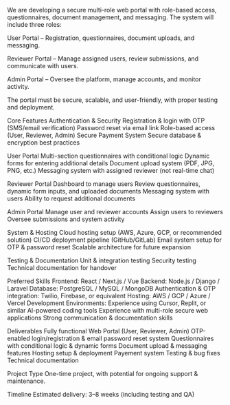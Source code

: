 We are developing a secure multi-role web portal with role-based access, questionnaires, document management, and messaging. The system will include three roles:

User Portal – Registration, questionnaires, document uploads, and messaging.

Reviewer Portal – Manage assigned users, review submissions, and communicate with users.

Admin Portal – Oversee the platform, manage accounts, and monitor activity.

The portal must be secure, scalable, and user-friendly, with proper testing and deployment.

Core Features
Authentication & Security
Registration & login with OTP (SMS/email verification)
Password reset via email link
Role-based access (User, Reviewer, Admin)
Secure Payment System
Secure database & encryption best practices

User Portal
Multi-section questionnaires with conditional logic
Dynamic forms for entering additional details
Document upload system (PDF, JPG, PNG, etc.)
Messaging system with assigned reviewer (not real-time chat)

Reviewer Portal
Dashboard to manage users
Review questionnaires, dynamic form inputs, and uploaded documents
Messaging system with users
Ability to request additional documents

Admin Portal
Manage user and reviewer accounts
Assign users to reviewers
Oversee submissions and system activity

System & Hosting
Cloud hosting setup (AWS, Azure, GCP, or recommended solution)
CI/CD deployment pipeline (GitHub/GitLab)
Email system setup for OTP & password reset
Scalable architecture for future expansion

Testing & Documentation
Unit & integration testing
Security testing
Technical documentation for handover

Preferred Skills
Frontend: React / Next.js / Vue
Backend: Node.js / Django / Laravel
Database: PostgreSQL / MySQL / MongoDB
Authentication & OTP integration: Twilio, Firebase, or equivalent
Hosting: AWS / GCP / Azure / Vercel
Development Environments: Experience using Cursor, Replit, or similar AI-powered coding tools
Experience with multi-role secure web applications
Strong communication & documentation skills

Deliverables
Fully functional Web Portal (User, Reviewer, Admin)
OTP-enabled login/registration & email password reset system
Questionnaires with conditional logic & dynamic forms
Document upload & messaging features
Hosting setup & deployment
Payement system
Testing & bug fixes
Technical documentation

Project Type
One-time project, with potential for ongoing support & maintenance.

Timeline
Estimated delivery: 3–8 weeks (including testing and QA)